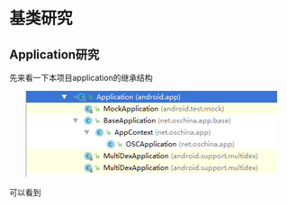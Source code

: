 # 基类研究

## Application研究
先来看一下本项目application的继承结构

<div align=center>
<img src="https://github.com/ainiyiwan/OSChina-v2.9.0/blob/master/png/application.jpg"/>
</div>

可以看到